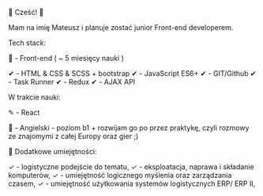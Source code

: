 
👋 Cześć! 👋

Mam na imię Mateusz i planuje zostać junior Front-end developerem.

Tech stack:

🌝 - Front-end ( ~ 5 miesięcy nauki )

✔ - HTML & CSS & SCSS + bootstrap ✔ - JavaScript ES6+ ✔ - GIT/Github ✔ - Task Runner ✔ - Redux ✔ - AJAX API

W trakcie nauki:

✎ - React 

🌝 - Angielski - poziom b1 + rozwijam go po przez praktykę, czyli rozmowy ze znajomymi z całej Europy oraz gier ;)

🌟 Dodatkowe umiejętności:

✓ - logistyczne podejście do tematu,
✓ - eksploatacja, naprawa i składanie komputerów,
✓ - umiejętność logicznego myślenia oraz zarządzania czasem,
✓ - umiejętność użytkowania systemów logistycznych ERP/ ERP II,
